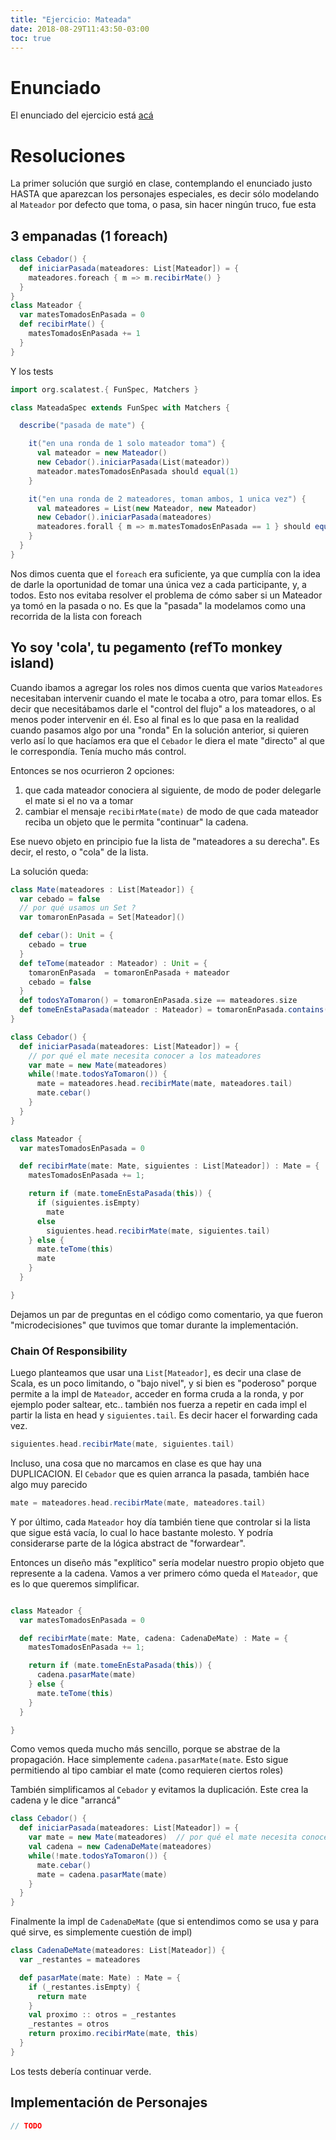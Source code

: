 ```yaml
---
title: "Ejercicio: Mateada"
date: 2018-08-29T11:43:50-03:00
toc: true
---
```


# Enunciado

El enunciado del ejercicio está [acá](https://docs.google.com/document/d/1sy1rxT6oJg_CiCncDNzJFSjdHttGwIRsMkXb-XYK55E/)

# Resoluciones

La primer solución que surgió en clase, contemplando el enunciado justo HASTA que aparezcan los personajes especiales, es decir
sólo modelando al `Mateador` por defecto que toma, o pasa, sin hacer ningún truco, fue esta

## 3 empanadas (1 foreach)

```scala
class Cebador() {
  def iniciarPasada(mateadores: List[Mateador]) = {
    mateadores.foreach { m => m.recibirMate() }
  }
}
class Mateador {
  var matesTomadosEnPasada = 0
  def recibirMate() {
    matesTomadosEnPasada += 1
  }
}
```

Y los tests

```scala
import org.scalatest.{ FunSpec, Matchers }

class MateadaSpec extends FunSpec with Matchers {

  describe("pasada de mate") {

    it("en una ronda de 1 solo mateador toma") {
      val mateador = new Mateador()
      new Cebador().iniciarPasada(List(mateador))
      mateador.matesTomadosEnPasada should equal(1)
    }

    it("en una ronda de 2 mateadores, toman ambos, 1 unica vez") {
      val mateadores = List(new Mateador, new Mateador)
      new Cebador().iniciarPasada(mateadores)
      mateadores.forall { m => m.matesTomadosEnPasada == 1 } should equal(true)
    }
  }
}
```

Nos dimos cuenta que el `foreach` era suficiente, ya que cumplía con la idea de darle la oportunidad de tomar
una única vez a cada participante, y, a todos.
Esto nos evitaba resolver el problema de cómo saber si un Mateador ya tomó en la pasada o no.
Es que la "pasada" la modelamos como una recorrida de la lista con foreach

## Yo soy 'cola', tu pegamento (refTo monkey island)

Cuando ibamos a agregar los roles nos dimos cuenta que varios `Mateadores` necesitaban intervenir cuando el mate le tocaba a otro, para tomar ellos. Es decir que necesitábamos darle el "control del flujo" a los mateadores, o al menos poder intervenir en él.
Eso al final es lo que pasa en la realidad cuando pasamos algo por una "ronda"
En la solución anterior, si quieren verlo así lo que hacíamos era que el `Cebador` le diera el mate "directo" al que le correspondía. Tenía mucho más control.

Entonces se nos ocurrieron 2 opciones:

1. que cada mateador conociera al siguiente, de modo de poder delegarle el mate si el no va a tomar
2. cambiar el mensaje `recibirMate(mate)` de modo de que cada mateador reciba un objeto que le permita "continuar" la cadena.

Ese nuevo objeto en principio fue la lista de "mateadores a su derecha". Es decir, el resto, o "cola" de la lista.

La solución queda:

```scala
class Mate(mateadores : List[Mateador]) {
  var cebado = false
  // por qué usamos un Set ?
  var tomaronEnPasada = Set[Mateador]() 

  def cebar(): Unit = {
    cebado = true
  }
  def teTome(mateador : Mateador) : Unit = {
    tomaronEnPasada  = tomaronEnPasada + mateador
    cebado = false
  }
  def todosYaTomaron() = tomaronEnPasada.size == mateadores.size
  def tomeEnEstaPasada(mateador : Mateador) = tomaronEnPasada.contains(mateador)
}

class Cebador() {
  def iniciarPasada(mateadores: List[Mateador]) = {
    // por qué el mate necesita conocer a los mateadores
    var mate = new Mate(mateadores)
    while(!mate.todosYaTomaron()) {
      mate = mateadores.head.recibirMate(mate, mateadores.tail)
      mate.cebar()
    }
  }
}

class Mateador {
  var matesTomadosEnPasada = 0

  def recibirMate(mate: Mate, siguientes : List[Mateador]) : Mate = {
    matesTomadosEnPasada += 1;

    return if (mate.tomeEnEstaPasada(this)) {
      if (siguientes.isEmpty)
        mate
      else
        siguientes.head.recibirMate(mate, siguientes.tail)
    } else {
      mate.teTome(this)
      mate
    }
  }

}
```

Dejamos un par de preguntas en el código como comentario, ya que fueron "microdecisiones" que tuvimos que tomar durante la implementación.

### Chain Of Responsibility

Luego planteamos que usar una `List[Mateador]`, es decir una clase de Scala, es un poco limitando, o "bajo nivel", y si bien es "poderoso" porque permite a la impl de `Mateador`, acceder en forma cruda a la ronda, y por ejemplo poder saltear, etc.. también nos fuerza a repetir en cada impl el partir la lista en head y `siguientes.tail`. Es decir hacer el forwarding cada vez.

```scala
siguientes.head.recibirMate(mate, siguientes.tail)
```

Incluso, una cosa que no marcamos en clase es que hay una DUPLICACION. El `Cebador` que es quien arranca la pasada, también hace algo muy parecido

```scala
mate = mateadores.head.recibirMate(mate, mateadores.tail)
```

Y por último, cada `Mateador` hoy día también tiene que controlar si la lista que sigue está vacía, lo cual lo hace bastante molesto. Y podría considerarse parte de la lógica abstract de "forwardear".

Entonces un diseño más "explítico" sería modelar nuestro propio objeto que represente a la cadena.
Vamos a ver primero cómo queda el `Mateador`, que es lo que queremos simplificar.

```scala

class Mateador {
  var matesTomadosEnPasada = 0

  def recibirMate(mate: Mate, cadena: CadenaDeMate) : Mate = {
    matesTomadosEnPasada += 1;

    return if (mate.tomeEnEstaPasada(this)) {
      cadena.pasarMate(mate)
    } else {
      mate.teTome(this)
    }
  }

}
```

Como vemos queda mucho más sencillo, porque se abstrae de la propagación. Hace simplemente `cadena.pasarMate(mate`. Esto sigue permitiendo al tipo cambiar el mate (como requieren ciertos roles)

También simplificamos al `Cebador` y evitamos la duplicación. Este crea la cadena y le dice "arrancá"

```scala
class Cebador() {
  def iniciarPasada(mateadores: List[Mateador]) = {
    var mate = new Mate(mateadores)  // por qué el mate necesita conocer a los mateadores
    val cadena = new CadenaDeMate(mateadores)
    while(!mate.todosYaTomaron()) {
      mate.cebar()
      mate = cadena.pasarMate(mate)
    }
  }
}
```

Finalmente la impl de `CadenaDeMate` (que si entendimos como se usa y para qué sirve, es simplemente cuestión de impl)

```scala
class CadenaDeMate(mateadores: List[Mateador]) {
  var _restantes = mateadores

  def pasarMate(mate: Mate) : Mate = {
    if (_restantes.isEmpty) {
      return mate
    }
    val proximo :: otros = _restantes
    _restantes = otros
    return proximo.recibirMate(mate, this)
  }
}
```

Los tests debería continuar verde.

## Implementación de Personajes

```scala
// TODO
```
